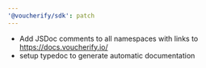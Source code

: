 ```yaml
---
'@voucherify/sdk': patch
---
```


- Add JSDoc comments to all namespaces with links to https://docs.voucherify.io/
- setup typedoc to generate automatic documentation
